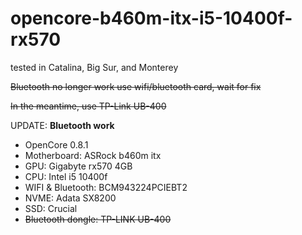 # opencore-b460m-itx-i5-10400f-rx570

tested in Catalina, Big Sur, and Monterey

~~Bluetooth no longer work use wifi/bluetooth card, wait for fix~~


~~In the meantime, use TP-Link UB-400~~

UPDATE: **Bluetooth work**



- OpenCore 0.8.1
- Motherboard: ASRock b460m itx
- GPU: Gigabyte rx570 4GB
- CPU: Intel i5 10400f
- WIFI & Bluetooth: BCM943224PCIEBT2
- NVME: Adata SX8200
- SSD: Crucial
- ~~Bluetooth dongle: TP-LINK UB-400~~
